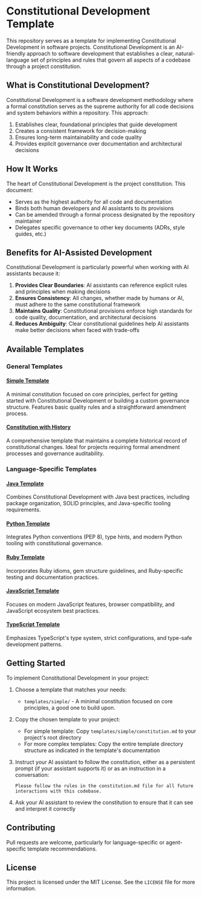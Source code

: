 # Constitutional Development Template

This repository serves as a template for implementing Constitutional Development in software projects. Constitutional Development is an AI-friendly approach to software development that establishes a clear, natural-language set of principles and rules that govern all aspects of a codebase through a project constitution.

## What is Constitutional Development?

Constitutional Development is a software development methodology where a formal constitution serves as the supreme authority for all code decisions and system behaviors within a repository. This approach:

1. Establishes clear, foundational principles that guide development
2. Creates a consistent framework for decision-making
3. Ensures long-term maintainability and code quality
4. Provides explicit governance over documentation and architectural decisions

## How It Works

The heart of Constitutional Development is the project constitution. This document:

- Serves as the highest authority for all code and documentation
- Binds both human developers and AI assistants to its provisions
- Can be amended through a formal process designated by the repository maintainer
- Delegates specific governance to other key documents (ADRs, style guides, etc.)

## Benefits for AI-Assisted Development

Constitutional Development is particularly powerful when working with AI assistants because it:

1. **Provides Clear Boundaries**: AI assistants can reference explicit rules and principles when making decisions
2. **Ensures Consistency**: All changes, whether made by humans or AI, must adhere to the same constitutional framework
3. **Maintains Quality**: Constitutional provisions enforce high standards for code quality, documentation, and architectural decisions
4. **Reduces Ambiguity**: Clear constitutional guidelines help AI assistants make better decisions when faced with trade-offs

## Available Templates

### General Templates

#### [Simple Template](templates/simple/)
A minimal constitution focused on core principles, perfect for getting started with Constitutional Development or building a custom governance structure. Features basic quality rules and a straightforward amendment process.

#### [Constitution with History](templates/constitution-with-history/)
A comprehensive template that maintains a complete historical record of constitutional changes. Ideal for projects requiring formal amendment processes and governance auditability.

### Language-Specific Templates

#### [Java Template](templates/java/)
Combines Constitutional Development with Java best practices, including package organization, SOLID principles, and Java-specific tooling requirements.

#### [Python Template](templates/python/)
Integrates Python conventions (PEP 8), type hints, and modern Python tooling with constitutional governance.

#### [Ruby Template](templates/ruby/)
Incorporates Ruby idioms, gem structure guidelines, and Ruby-specific testing and documentation practices.

#### [JavaScript Template](templates/javascript/)
Focuses on modern JavaScript features, browser compatibility, and JavaScript ecosystem best practices.

#### [TypeScript Template](templates/typescript/)
Emphasizes TypeScript's type system, strict configurations, and type-safe development patterns.

## Getting Started

To implement Constitutional Development in your project:

1. Choose a template that matches your needs:
   - `templates/simple/` - A minimal constitution focused on core principles, a good one to build upon.

2. Copy the chosen template to your project:
   - For simple template: Copy `templates/simple/constitution.md` to your project's root directory
   - For more complex templates: Copy the entire template directory structure as indicated in the template's documentation

3. Instruct your AI assistant to follow the constitution, either as a persistent prompt (if your assistant supports it) or as an instruction in a conversation:
   ```
   Please follow the rules in the constitution.md file for all future interactions with this codebase.
   ```

4. Ask your AI assistant to review the constitution to ensure that it can see and interpret it correctly

## Contributing

Pull requests are welcome, particularly for language-specific or agent-specific template recommendations.

## License

This project is licensed under the MIT License. See the `LICENSE` file for more information.
